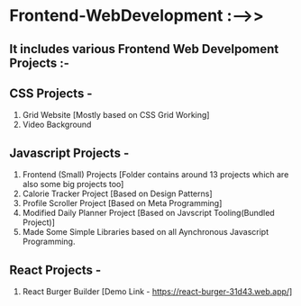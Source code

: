 # Frontend-WebDevelopment :-->>

## It includes various Frontend Web Develpoment Projects :-

## CSS Projects -

1. Grid Website [Mostly based on CSS Grid Working]
2. Video Background

## Javascript Projects -

1. Frontend (Small) Projects [Folder contains around 13 projects which are also some big projects too]
2. Calorie Tracker Project [Based on Design Patterns]
3. Profile Scroller Project [Based on Meta Programming]
4. Modified Daily Planner Project [Based on Javscript Tooling(Bundled Project)]
5. Made Some Simple Libraries based on all Aynchronous Javascript Programming.

## React Projects -

1. React Burger Builder [Demo Link - https://react-burger-31d43.web.app/]

